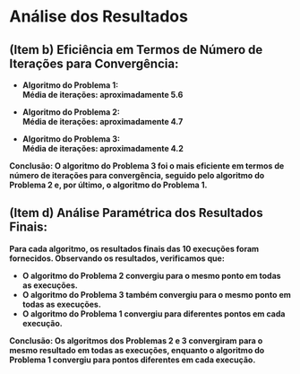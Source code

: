 # Análise dos Resultados

## (Item b) Eficiência em Termos de Número de Iterações para Convergência:
- <b>Algoritmo do Problema 1:<b/><br>
Média de iterações: aproximadamente 5.6<br>

- <b>Algoritmo do Problema 2:</b><br>
Média de iterações: aproximadamente 4.7<br>

- <b>Algoritmo do Problema 3:</b><br>
Média de iterações: aproximadamente 4.2 <br>

<b>Conclusão:</b> O algoritmo do Problema 3 foi o mais eficiente em termos de número de iterações para convergência, seguido pelo algoritmo do Problema 2 e, por último, o algoritmo do Problema 1. <br>

## (Item d) Análise Paramétrica dos Resultados Finais:
Para cada algoritmo, os resultados finais das 10 execuções foram fornecidos. Observando os resultados, verificamos que: <br>

- O algoritmo do Problema 2 convergiu para o mesmo ponto em todas as execuções.
- O algoritmo do Problema 3 também convergiu para o mesmo ponto em todas as execuções.
- O algoritmo do Problema 1 convergiu para diferentes pontos em cada execução. <br>

<b>Conclusão:</b> Os algoritmos dos Problemas 2 e 3 convergiram para o mesmo resultado em todas as execuções, enquanto o algoritmo do Problema 1 convergiu para pontos diferentes em cada execução.
